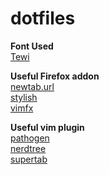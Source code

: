 # dotfiles   



**Font Used**   
[Tewi](https://github.com/lucy/tewi-font)   



**Useful Firefox addon**   
[newtab.url](https://addons.mozilla.org/en-US/firefox/addon/newtaburl-1/)   
[stylish](https://addons.mozilla.org/en-US/firefox/addon/stylish)   
[vimfx](https://addons.mozilla.org/en-US/firefox/addon/vimfx)   



**Useful vim plugin**   
[pathogen](https://github.com/tpope/vim-pathogen)   
[nerdtree](https://github.com/scrooloose/nerdtree)   
[supertab](https://github.com/ervandew/supertab)   

